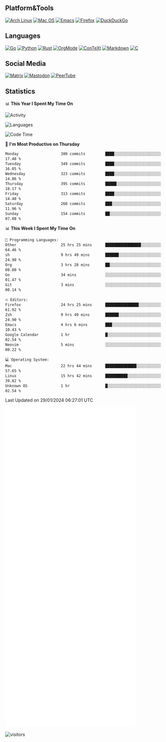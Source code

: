 ## Platform&Tools

[![Arch Linux](https://img.shields.io/badge/ArchLinux-1793D1?logo=arch-linux&logoColor=fff&style=flat-square)](https://archlinux.org/)
[![Mac OS](https://img.shields.io/badge/MacOS-000000?style=flat-square&logo=macos&logoColor=F0F0F0)](https://www.apple.com/macos/)
[![Emacs](https://img.shields.io/badge/Emacs-%237F5AB6.svg?&style=flat-square&logo=gnu-emacs&logoColor=white)](https://www.gnu.org/software/emacs/)
[![Firefox](https://img.shields.io/badge/Firefox-FF7139?style=flat-square&logo=Firefox-Browser&logoColor=white)](https://firefox.com/)
[![DuckDuckGo](https://img.shields.io/badge/DuckDuckGo-DE5833?style=flat-square&logo=DuckDuckGo&logoColor=white)](https://duckduckgo.com/)

## Languages

[![Go](https://img.shields.io/badge/Golang-%2300ADD8.svg?style=flat-square&logo=go&logoColor=white)](https://golang.org/)
[![Python](https://img.shields.io/badge/Python-3670A0?style=flat-square&logo=python&logoColor=ffdd54)](https://www.python.org/)
[![Rust](https://img.shields.io/badge/Rust-%23000000.svg?style=flat-square&logo=rust&logoColor=white)](https://www.rust-lang.org/)
[![OrgMode](https://img.shields.io/badge/OrgMode-%23000000.svg?style=flat-square&logo=org&logoColor=white)](https://orgmode.org/)
[![ConTeXt](https://img.shields.io/badge/ConTeXt-%23008080.svg?style=flat-square&logo=latex&logoColor=white)](https://contextgarden.net/)
[![Markdown](https://img.shields.io/badge/MarkDown-%23000000.svg?style=flat-square&logo=markdown&logoColor=white)](https://daringfireball.net/projects/markdown/)
[![C](https://img.shields.io/badge/C-%2300599C.svg?style=flat-square&logo=c&logoColor=white)](https://www.iso.org/standard/74528.html)

## Social Media
<!--[![Telegram](https://img.shields.io/badge/SteamedFish-2CA5E0?style=social&logo=telegram&logoColor=white)](https://t.me/SteamedFish)-->

[![Matrix](https://img.shields.io/badge/SteamedFish-2CA5E0?style=social&logo=matrix&logoColor=black)](https://matrix.to/#/@i:steamedfish.org)
[![Mastodon](https://img.shields.io/mastodon/follow/109596467238113271?domain=https%3A%2F%2Fmastodon.steamedfish.org%2F&style=social)](https://steamedfish.org/@SteamedFish)
[![PeerTube](https://img.shields.io/badge/PeerTube-23000000.svg?logo=peertube&style=social)](https://peertube.steamedfish.org/)

## Statistics


📊 **This Year I Spent My Time On** 

![Activity](https://wakatime.com/share/@SteamedFish/7529f30a-f1b7-40a4-8d09-e6d855cb7a13.png)

![Languages](https://wakatime.com/share/@SteamedFish/1c5e5366-0e9e-40d8-ac85-d630f61b69c6.svg)

<!--START_SECTION:waka-->
![Code Time](http://img.shields.io/badge/Code%20Time-3%2C531%20hrs%2058%20mins-blue)

📅 **I'm Most Productive on Thursday** 

```text
Monday                   380 commits         ████░░░░░░░░░░░░░░░░░░░░░   17.48 % 
Tuesday                  349 commits         ████░░░░░░░░░░░░░░░░░░░░░   16.05 % 
Wednesday                323 commits         ████░░░░░░░░░░░░░░░░░░░░░   14.86 % 
Thursday                 395 commits         █████░░░░░░░░░░░░░░░░░░░░   18.17 % 
Friday                   313 commits         ████░░░░░░░░░░░░░░░░░░░░░   14.40 % 
Saturday                 260 commits         ███░░░░░░░░░░░░░░░░░░░░░░   11.96 % 
Sunday                   154 commits         ██░░░░░░░░░░░░░░░░░░░░░░░   07.08 % 
```


📊 **This Week I Spent My Time On** 

```text
💬 Programming Languages: 
Other                    25 hrs 25 mins      ████████████████░░░░░░░░░   64.46 % 
sh                       9 hrs 49 mins       ██████░░░░░░░░░░░░░░░░░░░   24.90 % 
Org                      3 hrs 28 mins       ██░░░░░░░░░░░░░░░░░░░░░░░   08.80 % 
Go                       34 mins             ░░░░░░░░░░░░░░░░░░░░░░░░░   01.47 % 
Git                      3 mins              ░░░░░░░░░░░░░░░░░░░░░░░░░   00.14 % 

🔥 Editors: 
Firefox                  24 hrs 25 mins      ███████████████░░░░░░░░░░   61.92 % 
Zsh                      9 hrs 49 mins       ██████░░░░░░░░░░░░░░░░░░░   24.90 % 
Emacs                    4 hrs 6 mins        ███░░░░░░░░░░░░░░░░░░░░░░   10.43 % 
Google Calendar          1 hr                █░░░░░░░░░░░░░░░░░░░░░░░░   02.54 % 
Neovim                   5 mins              ░░░░░░░░░░░░░░░░░░░░░░░░░   00.22 % 

💻 Operating System: 
Mac                      22 hrs 44 mins      ██████████████░░░░░░░░░░░   57.65 % 
Linux                    15 hrs 42 mins      ██████████░░░░░░░░░░░░░░░   39.82 % 
Unknown OS               1 hr                █░░░░░░░░░░░░░░░░░░░░░░░░   02.54 % 
```


 Last Updated on 29/01/2024 06:27:01 UTC
<!--END_SECTION:waka-->


![Metrics](https://github.com/SteamedFish/SteamedFish/blob/master/github-metrics.svg)


![visitors](https://visitor-badge.laobi.icu/badge?page_id=SteamedFish.SteamedFish)

